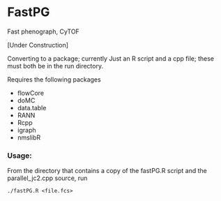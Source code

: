 # FastPG
Fast phenograph, CyTOF

[Under Construction]

Converting to a package; currently Just an R script and a cpp file; these must both be in the run directory.

Requires the following packages

* flowCore
* doMC
* data.table
* RANN
* Rcpp
* igraph
* nmslibR

### Usage:

From the directory that contains a copy of the fastPG.R script and the parallel_jc2.cpp source, run
```
./fastPG.R <file.fcs>
```